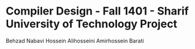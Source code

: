 # Compiler Design - Fall 1401 - Sharif University of Technology Project
Behzad Nabavi
Hossein Alihosseini
Amirhossein Barati
